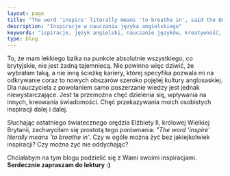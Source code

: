 ```yaml
---
layout: page
title: "The word 'inspire' literally means 'to breathe in', said the Queen"
description: "Inspiracje w nauczaniu języka angielskiego"
keywords: "ispiracje, język angielski, nauczanie języków, kreatywność, kreatywne nauczanie"
type: blog
---
```


To, że mam lekkiego bzika na punkcie absolutnie wszystkiego, co brytyjskie, 
nie jest żadną tajemniecą. 
Nie powinno więc dziwić, że wybrałam taką, a nie inną ścieżkę kariery, 
której specyfika pozwala mi na odkrywanie coraz to nowych obszarów szeroko pojętej kultury anglosaskiej. 
Dla nauczyciela z powołaniem samo poszerzanie wiedzy jest jednak niewystarczające. Jest ta przemożna chęć dzielenia się, wpływania na innych, 
kreowania świadomości. 
Chęć przekazywania moich osobistych inspiracji dalej i dalej.

Słuchając ostatniego światecznego orędzia Elżbiety II, królowej Wielkiej Brytanii, zachwyciłam się prostotą tego porównania: 
*"The word 'inspire' literally means 'to breathe in'*.
Czy w ogóle można żyć bez jakiejkolwiek inspiracji? Czy można żyć nie oddychając?

Chciałabym na tym blogu podzielić się z Wami swoimi inspiracjami.
**Serdecznie zapraszam do lektury :)**
